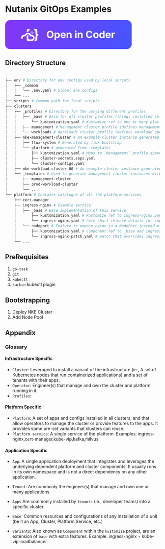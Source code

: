 # Nutanix GitOps Examples

[![Open in Coder](https://raw.githubusercontent.com/coder/coder/main/docs/images/templates/open-in-coder.svg)](https://coder.nke-nvd-llm-wkl-02.cloudnative.nvdlab.net/templates/kubernetes/workspace?mode=manual&param.cpu=2&param.home_disk_size=100&param.memory=4)

## Directory Structure

```bash
.
├── env # Directory for env configs used by local scripts
│   ├── _common
│   │   └── .env.yaml # Global env configs 
│   └── ...
├── scripts # Common path for local scripts
├── clusters
│   ├── _profiles # Directory for the varying different profiles
│   │   ├── _base # Base for all cluster profiles (things installed in all variants)
│   │       └── kustomization.yaml # Kustomize ref to one or many platform _base/<service> and _components/feature
│   │   ├── management # Management cluster profile (defines management specific applications and platform variants)
│   │   └── workloads # Workloads cluster profile (defines workload specific applications and platform variants)
│   ├── nke-management-cluster # An example cluster instance generated from `_templates/management-cluster`
│   │   ├── flux-system # Generated by flux bootstrap
│   │   └── platform # generated from _templates
│   │       ├── kustomization.yaml # Maps to `management` profile above and injects secrets/config in the cluster
│   │       ├── cluster-secrets.sops.yaml
│   │       └── cluster-configs.yaml
│   ├── nke-workload-cluster-00 # An example cluster instance generated from `_templates/[prod|non-prod]-workload-cluster`
│   └── _templates # Used to generate management cluster instances with all configs/secrets needed
│       ├── management-cluster 
│       ├── prod-workload-cluster
│       └── ...
└── platform # Contains catalogue of all the platform services
    ├── cert-manager
    ├── ingress-nginx # Example service
    │   ├── _base # Base implementation of this service     
    │       ├── kustomization.yaml # Kustomize ref to ingress-nginx.yaml
    │       └── ingress-nginx.yaml # helm chart release details for ingress-nginx
    │   └── nodeport # Feature to expose nginx in a NodePort instead of in a LoadBalancer
    │       ├── kustomization.yaml # Component ref to _base and ingress-nginx-patch
    │       └── ingress-nginx-patch.yaml # patch that overrides ingress-nginx helm chart
    └── ...
```

## PreRequisites

1. `go-task`
2. `git`
3. `kubectl`
4. `karbon` kubectl plugin

## Bootstrapping

1. Deploy NKE Cluster
2. Add Node Pool

## Appendix

### Glossary

#### Infrastructure Specific

- `Cluster`: Leveraged to install a variant of the infrastructure (ie., A set of Kubernetes nodes that run containerized applications) and a set of tenants with their apps.
- `Operator`: Engineer(s) that manage and own the cluster and platform running in it.
- `Profiles`: 

#### Platform Specific

- `Platform`: A set of apps and configs installed in all clusters, and that allow operators to manage the cluster or provide features to the apps. It provides some pre-set variants that clusters can reuse.
- `Platform service`: A single service of the platform. Examples: ingress-nginx,cert-manager,kube-vip,kafka,milvus

#### Application Specific



- `App`: A single application deployment that integrates and leverages the underlying dependent platform and cluster components. It usually runs in its own namespace and is not a direct dependency on any other application.
- `Tenant`: Are commonly the engineer(s) that manage and own one or many applications.
- `Apps` Are commonly installed by `tenants` (ie., developer teams) into a specific cluster.


- `Base`: Common resources and configurations of any installation of a unit (be it an App, Cluster, Platform Service, etc.)
- `Variants`: Also known as `Component` within the `kustomize` project, are an extension of `base` with extra features. Example: ingress-nginx + kube-vip-loadbalancer.